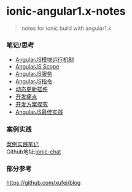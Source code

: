 # ionic-angular1.x-notes
> notes for ionic build with angular1.x

### 笔记/思考
* [AngularJS模块运行机制](notes/module.md)  
* [AngularJS Scope](notes/scope.md)  
* [AngularJS服务](notes/service.md)  
* [AngularJS指令](notes/directive.md)  
* [动态更新插件](notes/apploader.md)  
* [开发痛点](notes/painspots.md)  
* [开发方案探究](notes/solution.md)  
* [AngularJS最佳实践](notes/best-practice.md)  

### 案例实践
[案例实践笔记](notes/case.md)  
Github地址:[ionic-chat](https://github.com/pengkobe/ionic-chat)  

### 部分参考
https://github.com/xufei/blog

